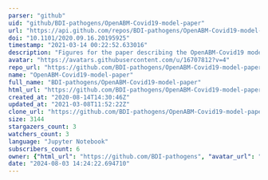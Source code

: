 ```yaml
---
parser: "github"
uid: "github/BDI-pathogens/OpenABM-Covid19-model-paper"
url: "https://api.github.com/repos/BDI-pathogens/OpenABM-Covid19-model-paper"
doi: "10.1101/2020.09.16.20195925"
timestamp: "2021-03-14 00:22:52.633016"
description: "Figures for the paper describing the OpenABM-Covid19 model"
avatar: "https://avatars.githubusercontent.com/u/16707812?v=4"
repo_url: "https://github.com/BDI-pathogens/OpenABM-Covid19-model-paper"
name: "OpenABM-Covid19-model-paper"
full_name: "BDI-pathogens/OpenABM-Covid19-model-paper"
html_url: "https://github.com/BDI-pathogens/OpenABM-Covid19-model-paper"
created_at: "2020-08-14T14:30:46Z"
updated_at: "2021-03-08T11:52:22Z"
clone_url: "https://github.com/BDI-pathogens/OpenABM-Covid19-model-paper.git"
size: 3144
stargazers_count: 3
watchers_count: 3
language: "Jupyter Notebook"
subscribers_count: 6
owner: {"html_url": "https://github.com/BDI-pathogens", "avatar_url": "https://avatars.githubusercontent.com/u/16707812?v=4", "login": "BDI-pathogens", "type": "Organization"}
date: "2024-08-03 14:24:22.694710"
---
```

